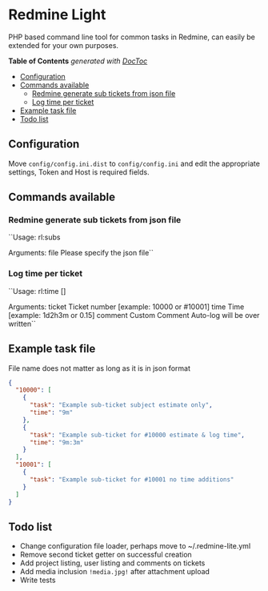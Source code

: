 # Redmine Light 

PHP based command line tool for common tasks in Redmine, can easily be 
extended for your own purposes.

<!-- START doctoc generated TOC please keep comment here to allow auto update -->
<!-- DON'T EDIT THIS SECTION, INSTEAD RE-RUN doctoc TO UPDATE -->
**Table of Contents**  *generated with [DocToc](https://github.com/thlorenz/doctoc)*

- [Configuration](#configuration)
- [Commands available](#commands-available)
  - [Redmine generate sub tickets from json file](#redmine-generate-sub-tickets-from-json-file)
  - [Log time per ticket](#log-time-per-ticket)
- [Example task file](#example-task-file)
- [Todo list](#todo-list)

<!-- END doctoc generated TOC please keep comment here to allow auto update -->

## Configuration

Move `config/config.ini.dist` to `config/config.ini` and edit the 
appropriate settings, Token and Host is required fields.  

## Commands available

### Redmine generate sub tickets from json file

``Usage:
  rl:subs <file>
  
Arguments:
  file                  Please specify the json file``
  
### Log time per ticket

``Usage:
   rl:time <ticket> <time> []
 
 Arguments:
   ticket                Ticket number [example: 10000 or #10001]
   time                  Time [example: 1d2h3m or 0.15]
   comment               Custom Comment Auto-log will be over written``

## Example task file

File name does not matter as long as it is in json format

```json
{
  "10000": [
    {
      "task": "Example sub-ticket subject estimate only",
      "time": "9m"
    },
    {
      "task": "Example sub-ticket for #10000 estimate & log time",
      "time": "9m:3m"
    }
  ],
  "10001": [
    {
      "task": "Example sub-ticket for #10001 no time additions"
    }
  ]
}
```

## Todo list

* Change configuration file loader, perhaps move to ~/.redmine-lite.yml
* Remove second ticket getter on successful creation
* Add project listing, user listing and comments on tickets
* Add media inclusion `!media.jpg!` after attachment upload
* Write tests